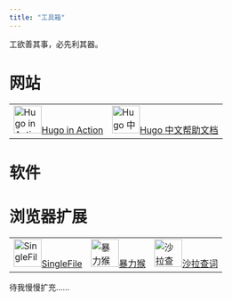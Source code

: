 ```yaml
---
title: "工具箱"
---
```


工欲善其事，必先利其器。


# 网站

<div class="tools-list">
<table border="0">
  <tr>
    <td><a target="_blank" rel="external nofollow noopener noreferrer" href="https://livebook.manning.com/book/hugo-in-action" title="Hugo in Action"><img data-fancybox="gallery" width="50px" data-sizes="auto" data-src="https://drek4537l1klr.cloudfront.net/jain/v-12/Figures/cover_sm.jpg" alt="Hugo in Action" class="lazyload">Hugo in Action</a></td>
    <td><a target="_blank" rel="external nofollow noopener noreferrer" href="https://hugo.aiaide.com/" title="Hugo 中文帮助文档"><img data-fancybox="gallery" width="50px" data-sizes="auto" data-src="https://hugo.aiaide.com/favicon-32x32.png" alt="Hugo 中文帮助文档" class="lazyload">Hugo 中文帮助文档</a></td>
    
  </tr>
</table>
</div>

# 软件


# 浏览器扩展

<div class="tools-list">
<table border="0">
  <tr>
    <td><a target="_blank" rel="external nofollow noopener noreferrer" href="https://chrome.google.com/webstore/detail/singlefile/mpiodijhokgodhhofbcjdecpffjipkle" title="SingleFile"><img data-fancybox="gallery" width="50px" data-sizes="auto" data-src="/images/ext-singlefile.png" alt="SingleFile" class="lazyload">SingleFile</a></td>
    <td><a target="_blank" rel="external nofollow noopener noreferrer" href="https://microsoftedge.microsoft.com/addons/detail/%E6%9A%B4%E5%8A%9B%E7%8C%B4/eeagobfjdenkkddmbclomhiblgggliao" title="暴力猴"><img data-fancybox="gallery" width="50px" data-sizes="auto" data-src="/images/ext-violentmonkey.png" alt="暴力猴" class="lazyload">暴力猴</a></td>
    <td><a target="_blank" rel="external nofollow noopener noreferrer" href="https://microsoftedge.microsoft.com/addons/detail/%E6%B2%99%E6%8B%89%E6%9F%A5%E8%AF%8D%E8%81%9A%E5%90%88%E8%AF%8D%E5%85%B8%E5%88%92%E8%AF%8D%E7%BF%BB%E8%AF%91/idghocbbahafpfhjnfhpbfbmpegphmmp" title="沙拉查词"><img data-fancybox="gallery" width="50px" data-sizes="auto" data-src="/images/ext-shala.png" alt="沙拉查词" class="lazyload">沙拉查词</a></td>
  </tr>
</table>
</div>
待我慢慢扩充......
